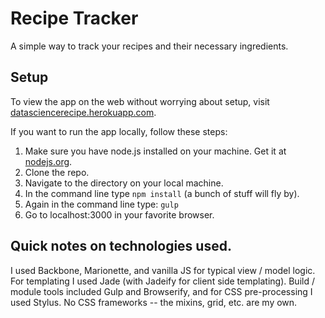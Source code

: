 # Recipe Tracker
A simple way to track your recipes and their necessary ingredients.

## Setup
To view the app on the web without worrying about setup, visit [datasciencerecipe.herokuapp.com](http://datasciencerecipe.herokuapp.com/).

If you want to run the app locally, follow these steps:

1. Make sure you have node.js installed on your machine.  Get it at [nodejs.org](https://nodejs.org/).
1. Clone the repo.
1. Navigate to the directory on your local machine. 
1. In the command line type `npm install` (a bunch of stuff will fly by).
1. Again in the command line type: `gulp`
1. Go to localhost:3000 in your favorite browser.

## Quick notes on technologies used.
I used Backbone, Marionette, and vanilla JS for typical view / model logic.  For templating I used Jade (with Jadeify for client side templating).  Build / module tools included Gulp and Browserify, and for CSS pre-processing I used Stylus.  No CSS frameworks -- the mixins, grid, etc. are my own.